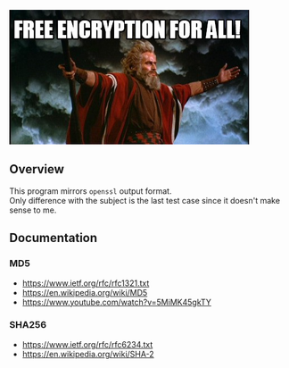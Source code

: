 ![meme](assets/meme.jpeg)

## Overview

This program mirrors `openssl` output format.  
Only difference with the subject is the last test case since it doesn't make sense to me.

## Documentation

### MD5

- https://www.ietf.org/rfc/rfc1321.txt
- https://en.wikipedia.org/wiki/MD5
- https://www.youtube.com/watch?v=5MiMK45gkTY

### SHA256

- https://www.ietf.org/rfc/rfc6234.txt
- https://en.wikipedia.org/wiki/SHA-2